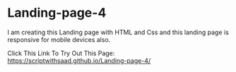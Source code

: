 # Landing-page-4
I am creating this Landing page with HTML and Css and this landing page is responsive for mobile devices also.

Click This Link To Try Out This Page:
https://scriptwithsaad.github.io/Landing-page-4/
